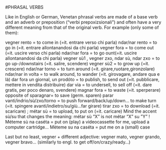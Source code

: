 #PHRASAL VERBS

Like in English or German, Venetan phrasal verbs are made of a base verb and an adverb or
preposition (“verbi prepoxizsionali”) and often have a very different meaning from that of the
original verb. For example (only some of them):

vegner rento = to come in (=it. entrare verso chi parla)
ndar/nar rento = to go in (=it. entrare allontanandosi da chi parla)
vegner fora = to come out (=it. uscire verso chi parla)
ndar/nar fora = to go ount(=it. uscire allontanandosi da chi parla)
vegner sù1 , vegner zxo, ndar sù, ndar zxo = to go up-/downstairs (=it. salire, scendere)
vegner sù2 = to grow up (=it. crescere)
ndar/nar torno = to turn around (=it. girare,ruotare,gironzolare)
ndar/nar in volta = to walk around, to wander (=it. girovagare, andare qua e là)
dar fora un giornal, un prodóto = to publish, to send out (=it. pubblicare, mettere in vendita
distribuire)
dar via = to undersell, to sell off (=it. dare gratis, per poco denaro, svendere)
magnar fora = to waste (=it. sperperare) opposite of sparagnar= to save (germ. sparen)
parar vanti/indrio/sù/zxo/torno = to push forward/back/up/down... to make turn (=it. spingere
avanti/indietro/su/giù…far girare)
tirar zxo = to download (=it. scaricare) ; métar sù = to upload, to put on (=it. caricare)
Mind the accent sù/su that changes the meaning: métar sù “X” is not métar “X” su ”Y” !
Méteme sù na caséta = put on (play) a videocassette for me, upload a computer cartridge...
Mèteme su na caséta = put me on a (small) case

Last but no least, vegner + different adjective: vegner mato, vegner grando, vegner
bravo… (similarly to engl. to get off/on/crazy/ready…)
